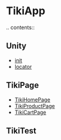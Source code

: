 TikiApp
=======

.. contents::

Unity
-----

* [init](Unity/__init__.py) 
* [locator](Unity/locator.py)

TikiPage
--------

* [TikiHomePage](TikiPage/TikiHomePage.py)
* [TikiProductPage](TikiPage/TikiProductPage.py)
* [TikiCartPage](TikiPage/TikiCartPage.py)

TikiTest
--------
